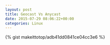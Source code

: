```yaml
---
layout: post                                                                                                              
title: Geocast Vs Anycast                                                                                                                       
date: 2015-07-29 08:06:22+00:00                                                                                                                        
categories: Linux                                                                                                                
---                                                                                                                              
```


{% gist makeittotop/adb41dd0841ce04cc3e6 %}                                                                                                           

